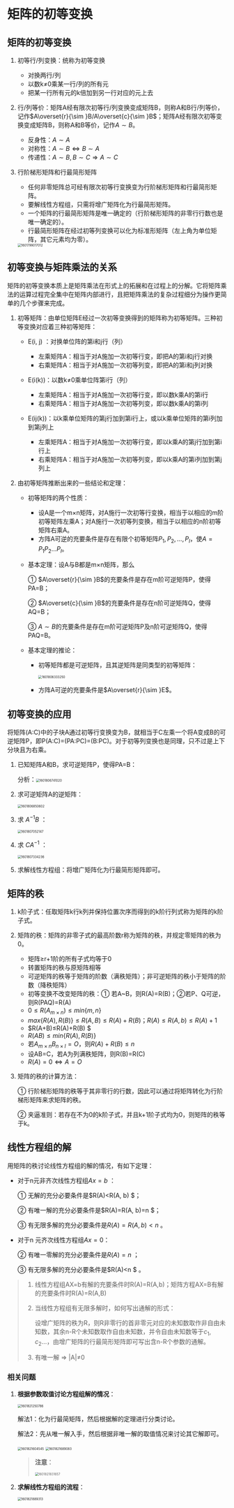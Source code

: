 # 矩阵的初等变换

## 矩阵的初等变换

1. 初等行/列变换：统称为初等变换

   - 对换两行/列
   - 以数k≠0乘某一行/列的所有元
   - 把某一行所有元的k倍加到另一行对应的元上去

2. 行/列等价：矩阵A经有限次初等行/列变换变成矩阵B，则称A和B行/列等价，记作$A\overset{r}{\sim }B/A\overset{c}{\sim }B$；矩阵A经有限次初等变换变成矩阵B，则称A和B等价，记作$A\sim B$。

   - 反身性：$A\sim A$
   - 对称性：$A\sim B\Leftrightarrow B\sim A$
   - 传递性：$A\sim B,B\sim C\Rightarrow A\sim C$

3. 行阶梯形矩阵和行最简形矩阵

   - 任何非零矩阵总可经有限次初等行变换变为行阶梯形矩阵和行最简形矩阵。
   - 要解线性方程组，只需将增广矩阵化为行最简形矩阵。
   - 一个矩阵的行最简形矩阵是唯一确定的（行阶梯形矩阵的非零行行数也是唯一确定的）。
   - 行最简形矩阵在经过初等列变换可以化为标准形矩阵（左上角为单位矩阵，其它元素均为零）。

    <img src="pictures/1601799017012.png" alt="1601799017012" style="zoom:50%;" /> 

## 初等变换与矩阵乘法的关系

矩阵的初等变换本质上是矩阵乘法在形式上的拓展和在过程上的分解。它将矩阵乘法的运算过程完全集中在矩阵内部进行，且把矩阵乘法的复杂过程细分为操作更简单的几个步骤来完成。

1. 初等矩阵：由单位矩阵E经过一次初等变换得到的矩阵称为初等矩阵。三种初等变换对应着三种初等矩阵：

   - E(i, j) ：对换单位阵的第i和j行（列）
     - 左乘矩阵A：相当于对A施加一次初等行变，即把A的第i和j行对换
     - 右乘矩阵A：相当于对A施加一次初等列变，即把A的第i和j列对换

   - E(i(k))：以数k≠0乘单位阵第i行（列）
     - 左乘矩阵A：相当于对A施加一次初等行变，即以数k乘A的第i行
     - 右乘矩阵A：相当于对A施加一次初等列变，即以数k乘A的第i列

   - E(ij(k))：以k乘单位矩阵的第j行加到第i行上，或以k乘单位矩阵的第i列加到第j列上
     - 左乘矩阵A：相当于对A施加一次初等行变，即以k乘A的第j行加到第i行上
     - 右乘矩阵A：相当于对A施加一次初等列变，即以k乘A的第i列加到第j列上

2. 由初等矩阵推断出来的一些结论和定理：

   - 初等矩阵的两个性质：
     - 设A是一个m×n矩阵，对A施行一次初等行变换，相当于以相应的m阶初等矩阵左乘A；对A施行一次初等列变换，相当于以相应的n阶初等矩阵右乘A。
     - 方阵A可逆的充要条件是存在有限个初等矩阵$P_{1},P_{2},...,P_{l}$，使$A=P_{1}P_{2}...P_{l}$。

   - 基本定理：设A与B都是m×n矩阵，那么

     ① $A\overset{r}{\sim }B$的充要条件是存在m阶可逆矩阵P，使得PA=B；

     ② $A\overset{c}{\sim }B$的充要条件是存在n阶可逆矩阵Q，使得AQ=B；

     ③ $A\sim B$的充要条件是存在m阶可逆矩阵P及n阶可逆矩阵Q，使得PAQ=B。

   - 基本定理的推论：

     - 初等矩阵都是可逆矩阵，且其逆矩阵是同类型的初等矩阵：

        <img src="pictures/1601806333250.png" alt="1601806333250" style="zoom:50%;" />  

     - 方阵A可逆的充要条件是$A\overset{r}{\sim }E$。

## 初等变换的应用

将矩阵(A:C)中的子块A通过初等行变换变为B，就相当于C左乘一个将A变成B的可逆矩阵P，即P(A:C)=(PA:PC)=(B:PC)。对于初等列变换也是同理，只不过是上下分块且为右乘。

1. 已知矩阵A和B，求可逆矩阵P，使得PA=B：

   分析：<img src="pictures/1601806741020.png" alt="1601806741020" style="zoom:50%;" /> 

2. 求可逆矩阵A的逆矩阵：

    <img src="pictures/1601806850602.png" alt="1601806850602" style="zoom:50%;" /> 

3. 求 $A^{-1}B$ ：

    <img src="pictures/1601807052147.png" alt="1601807052147" style="zoom:50%;" /> 

4. 求 $CA^{-1}$ ：

    <img src="pictures/1601807334236.png" alt="1601807334236" style="zoom:50%;" /> 

5. 求解线性方程组：将增广矩阵化为行最简形矩阵即可。

## 矩阵的秩

1. k阶子式：任取矩阵k行k列并保持位置次序而得到的k阶行列式称为矩阵的k阶子式。

2. 矩阵的秩：矩阵的非零子式的最高阶数r称为矩阵的秩，并规定零矩阵的秩为0。

   - 矩阵≥r+1阶的所有子式均等于0
   - 转置矩阵的秩与原矩阵相等
   - 可逆矩阵的秩等于矩阵的阶数（满秩矩阵）；非可逆矩阵的秩小于矩阵的阶数（降秩矩阵）
   - 初等变换不改变矩阵的秩：① 若A~B，则R(A)=R(B)；②若P、Q可逆，则R(PAQ)=R(A)
   - $0≤R(A_{m×n})≤min\{m,n\}$ 
   - $max\{R(A),R(B)\}≤R(A,B)≤R(A)+R(B)$；$R(A)≤R(A,b)≤R(A)+1$ 
   - $R(A+B)≤R(A)+R(B) $
   - $R(AB)≤min\{R(A),R(B)\}$ 
   - 若$A_{m×n}B_{n×l}=O$，则$R(A)+R(B)≤n$ 
   - 设AB=C，若A为列满秩矩阵，则R(B)=R(C)
   - $R(A)=0\Leftrightarrow A=O$
   
3. 矩阵的秩的计算方法：

   ① 行阶梯形矩阵的秩等于其非零行的行数，因此可以通过将矩阵转化为行阶梯形矩阵来求矩阵的秩。

   ② 夹逼准则：若存在不为0的k阶子式，并且k+1阶子式均为0，则矩阵的秩等于k。

## 线性方程组的解

用矩阵的秩讨论线性方程组的解的情况，有如下定理：

- 对于n元非齐次线性方程组$Ax = b$ ：

  ① 无解的充分必要条件是$R(A)<R(A, b) $；

  ② 有唯一解的充分必要条件是$R(A)=R(A, b)=n $；

  ③ 有无限多解的充分必要条件是$R(A)=R(A, b)<n$ 。

- 对于n 元齐次线性方程组$Ax = 0$：

  ② 有唯一零解的充分必要条件是$R(A)=n$ ；

  ③ 有无限多解的充分必要条件是$R(A)<n $ 。

> 1. 线性方程组AX=b有解的充要条件时R(A)=R(A,b)；矩阵方程AX=B有解的充要条件时R(A)=R(A,B)
>
> 2. 当线性方程组有无限多解时，如何写出通解的形式：
>
>       设增广矩阵的秩为R，则R非零行的首非零元对应的未知数取作非自由未知数，其余n-R个未知数取作自由未知数，并令自由未知数等于$c_{1},c_{2}...$，由增广矩阵的行最简形矩阵即可写出含n-R个参数的通解。
>
> 3. 有唯一解 => |A|≠0

### 相关问题

1. **根据参数取值讨论方程组解的情况**：

    <img src="pictures/1601821250786.png" alt="1601821250786" style="zoom:50%;" />  

   解法1：化为行最简矩阵，然后根据解的定理进行分类讨论。

   解法2：先从唯一解入手，然后根据非唯一解的取值情况来讨论其它解即可。

    <img src="pictures/1601821604545.png" alt="1601821604545" style="zoom:50%;" /> 

    <img src="pictures/1601821689083.png" alt="1601821689083" style="zoom: 50%;" /> 

   > **注意**：
   >
   >  <img src="pictures/1601821831657.png" alt="1601821831657" style="zoom:50%;" /> 

2. **求解线性方程组的流程**：

    <img src="pictures/1601821889313.png" alt="1601821889313" style="zoom:50%;" /> 

